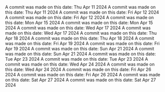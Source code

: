 A commit was made on this date: Thu Apr 11 2024
A commit was made on this date: Thu Apr 11 2024
A commit was made on this date: Fri Apr 12 2024
A commit was made on this date: Fri Apr 12 2024
A commit was made on this date: Mon Apr 15 2024
A commit was made on this date: Mon Apr 15 2024
A commit was made on this date: Wed Apr 17 2024
A commit was made on this date: Wed Apr 17 2024
A commit was made on this date: Thu Apr 18 2024
A commit was made on this date: Thu Apr 18 2024
A commit was made on this date: Fri Apr 19 2024
A commit was made on this date: Fri Apr 19 2024
A commit was made on this date: Sun Apr 21 2024
A commit was made on this date: Sun Apr 21 2024
A commit was made on this date: Tue Apr 23 2024
A commit was made on this date: Tue Apr 23 2024
A commit was made on this date: Wed Apr 24 2024
A commit was made on this date: Wed Apr 24 2024
A commit was made on this date: Fri Apr 26 2024
A commit was made on this date: Fri Apr 26 2024
A commit was made on this date: Sat Apr 27 2024
A commit was made on this date: Sat Apr 27 2024
